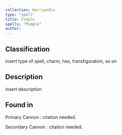 ```yaml
---
collection: Harrypedia
type: "spell"
title: Pimple
spells: "Pimple"
author:
---
```


## Classification

insert type of spell, charm, hex, transfiguration, so on

## Description

insert description

## Found in

Primary Cannon
: citation needed.

Secondary Cannon
: citation needed.

